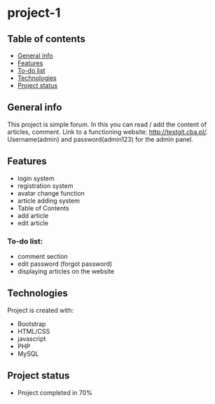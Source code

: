# project-1

## Table of contents
* [General info](#general-info)
* [Features](#features)
* [To-do list](#to-do-list)
* [Technologies](#technologies)
* [Project status](#project-status)

## General info
This project is simple forum. 
In this you can read / add the content of articles, comment. Link to a functioning website: http://testgit.cba.pl/. Username(admin) and password(admin123) for the admin panel.

## Features
* login system
* registration system
* avatar change function
* article adding system
* Table of Contents
* add article
* edit article

### To-do list:
* comment section
* edit password (forgot password)
* displaying articles on the website

## Technologies
Project is created with:
* Bootstrap
* HTML/CSS
* javascript
* PHP
* MySQL

## Project status
* Project completed in 70%


